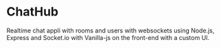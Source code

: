 # ChatHub
Realtime chat appli with rooms and users with websockets using Node.js, Express and Socket.io with Vanilla-js on the front-end with a custom UI.
